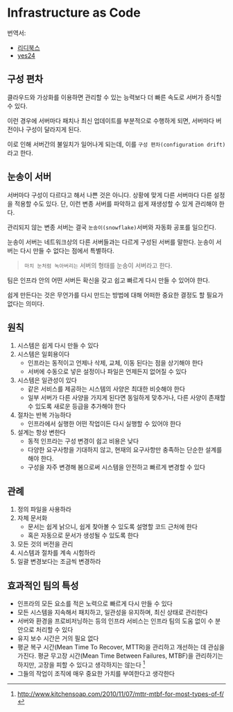 # Infrastructure as Code

번역서:

- [리디북스](https://ridibooks.com/v2/Detail?id=443000488)
- [yes24](http://www.yes24.com/24/Goods/36551650?Acode=101)

## 구성 편차

클라우드와 가상화를 이용하면 관리할 수 있는 능력보다 더 빠른 속도로 서버가 증식할 수 있다.

이런 경우에 서버마다 패치나 최신 업데이트를 부분적으로 수행하게 되면, 서버마다 버전이나 구성이 달라지게 된다.

이로 인해 서버간의 불일치가 일어나게 되는데, 이를 `구성 편차(configuration drift)`라고 한다.

## 눈송이 서버

서버마다 구성이 다르다고 해서 나쁜 것은 아니다. 상황에 맞게 다른 서버마다 다른 설정을 적용할 수도 있다.
단, 이런 변종 서버를 파악하고 쉽게 재생성할 수 있게 관리해야 한다.

관리되지 않는 변종 서버는 결국 `눈송이(snowflake)`서버와 자동화 공포를 일으킨다.

눈송이 서버는 네트워크상의 다른 서버들과는 다르게 구성된 서버를 말한다. 눈송이 서버는 다시 만들 수 없다는 점에서 특별하다.

> `마치 눈처럼 녹아버리는` 서버의 형태를 눈송이 서버라고 한다.

팀은 인프라 안의 어떤 서버든 확신을 갖고 쉽고 빠르게 다시 만들 수 있어야 한다.

쉽게 만든다는 것은 무언가를 다시 만드는 방법에 대해 어떠한 중요한 결정도 할 필요가 없다는 의미다.

## 원칙

1. 시스템은 쉽게 다시 만들 수 있다
1. 시스템은 일회용이다
    - 인프라는 동적이고 언제나 삭제, 교체, 이동 된다는 점을 상기해야 한다
    - 서버에 수동으로 넣은 설정이나 파일은 언제든지 없어질 수 있다
1. 시스템은 일관성이 있다
    - 같은 서비스를 제공하는 시스템의 사양은 최대한 비슷해야 한다
    - 일부 서버가 다른 사양을 가지게 된다면 동일하게 맞추거나, 다른 사양이 존재할 수 있도록 새로운 등급을 추가해야 한다
1. 절차는 반복 가능하다
    - 인프라에서 실행한 어떤 작업이든 다시 실행할 수 있어야 한다
1. 설계는 항상 변한다
    - 동적 인프라는 구성 변경이 쉽고 비용은 낮다
    - 다양한 요구사항을 기대하지 않고, 현재의 요구사항만 충족하는 단순한 설계를 해야 한다.
    - 구성을 자주 변경해 봄으로써 시스템을 안전하고 빠르게 변경할 수 있다

## 관례

1. 정의 파일을 사용하라
1. 자체 문서화
    - 문서는 쉽게 낡으니, 쉽게 찾아볼 수 있도록 설명할 코드 근처에 한다
    - 혹은 자동으로 문서가 생성될 수 있도록 한다
1. 모든 것의 버전을 관리
1. 시스템과 절차를 계속 시험하라
1. 일괄 변경보다는 조금씩 변경하라

## 효과적인 팀의 특성

- 인프라의 모든 요소를 적은 노력으로 빠르게 다시 만들 수 있다
- 모든 시스템을 지속해서 패치하고, 일관성을 유지하며, 최신 상태로 관리한다
- 서버와 환경을 프로비저닝하는 등의 인프라 서비스는 인프라 팀의 도움 없이 수 분 안으로 처리할 수 있다
- 유지 보수 시간은 거의 필요 없다
- 평균 복구 시간(Mean Time To Recover, MTTR)을 관리하고 개선하는 데 관심을 가진다. 평균 무고장 시간(Mean Time Between Failures, MTBF)을 관리하기는 하지만, 고장을 피할 수 있다고 생각하지는 않는다 [^1]
- 그들의 작업이 조직에 매우 중요한 가치를 부여한다고 생각한다

[^1]: http://www.kitchensoap.com/2010/11/07/mttr-mtbf-for-most-types-of-f/